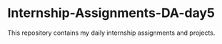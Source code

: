 # Internship-Assignments-DA-day5
This repository contains my daily internship assignments and projects.
